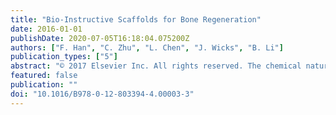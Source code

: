 ```yaml
---
title: "Bio-Instructive Scaffolds for Bone Regeneration"
date: 2016-01-01
publishDate: 2020-07-05T16:18:04.075200Z
authors: ["F. Han", "C. Zhu", "L. Chen", "J. Wicks", "B. Li"]
publication_types: ["5"]
abstract: "© 2017 Elsevier Inc. All rights reserved. The chemical nature of an implant is fundamental for successful bone regeneration. Recently, there have been much advancements in materials for bone tissue engineering, both natural and synthetic, that facilitate the repair and regeneration of bone tissues through the delivery of biomolecules and the support of cell growth. Among them, linear polymers have become the most commonly used class of materials for bone tissue engineering. A linear polymer is simply a macromolecular chain in which all structural units exist in a single line with no branches or intramolecular bridges. Most linear polymers have good processing properties and, depending on the molecular composition, may have different material characteristics, including wettability, degradability, and mechanical and biological properties. Linear polymers consist of natural polymers such as collagen, gelatin, chitosan, hyaluronic acid, and synthetic polymers such as polylactic acid, poly(lactic-. co-glycolic acid), polycaprolactone, and polyanhydrides. However, the development of bone implants that perform perfectly is still ongoing. This chapter will provide an overview of the major categories of linear polymers used in bone tissue engineering, how these biomaterials affect cell behavior, and their potential development in this area."
featured: false
publication: ""
doi: "10.1016/B978-0-12-803394-4.00003-3"
---
```


